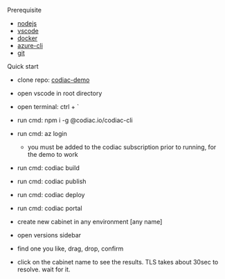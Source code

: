 Prerequisite

- [nodejs](https://nodejs.org/en/)
- [vscode](https://code.visualstudio.com/)
- [docker](https://www.docker.com/products/docker-desktop)
- [azure-cli](https://docs.microsoft.com/en-us/cli/azure/install-azure-cli)
- [git](https://git-scm.com/)

Quick start

- clone repo: [codiac-demo](https://github.com/codiac-io/codiac-demo)

- open vscode in root directory

- open terminal: ctrl + `

- run cmd: npm i -g @codiac.io/codiac-cli

- run cmd: az login
  - you must be added to the codiac subscription prior to running, for the demo to work

- run cmd: codiac build

- run cmd: codiac publish

- run cmd: codiac deploy

- run cmd: codiac portal

- create new cabinet in any environment [any name]

- open versions sidebar

- find one you like, drag, drop, confirm

- click on the cabinet name to see the results. TLS takes about 30sec to resolve. wait for it.
